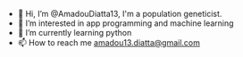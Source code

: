 - 👋 Hi, I’m @AmadouDiatta13, I'm a population geneticist.
- 👀 I’m interested in app programming and machine learning 
- 🌱 I’m currently learning python
- 📫 How to reach me amadou13.diatta@gmail.com

<!---
AmadouDiatta13/AmadouDiatta13 is a ✨ special ✨ repository because its `README.md` (this file) appears on your GitHub profile.
You can click the Preview link to take a look at your changes.
--->

